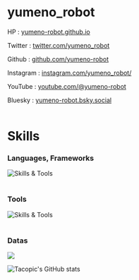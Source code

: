 

# yumeno_robot
HP : [yumeno-robot.github.io](https://yumeno-robot.github.io) 

Twitter : [twitter.com/yumeno_robot](https://twitter.com/yumeno_robot) 

Github : [github.com/yumeno-robot](https://github.com/yumeno-robot) 

Instagram : [instagram.com/yumeno_robot/](https://www.instagram.com/yumeno_robot/) 

YouTube : [youtube.com/@yumeno-robot](https://www.youtube.com/@yumeno-robot) 

Bluesky : [yumeno-robot.bsky.social](https://bsky.app/profile/yumeno-robot.bsky.social) 
<br /><br />



# Skills
<table>

### Languages, Frameworks
![Skills & Tools](https://skillicons.dev/icons?i=arduino,c,cpp,cs,py,html,css,js,raspberrypi)
 <br /><br />

### Tools
![Skills & Tools](https://skillicons.dev/icons?i=vscode,unity,github,discord,git,ai,twitter,gmail)
 <br /><br />


### Datas
![](https://github-readme-stats.vercel.app/api/top-langs?username=yumeno-robot&show_icons=true&locale=en&layout=compact)

![Tacopic's GitHub stats](https://github-readme-stats.vercel.app/api?username=yumeno-robot&show_icons=true&theme=vue-dark)   
</table>
 
